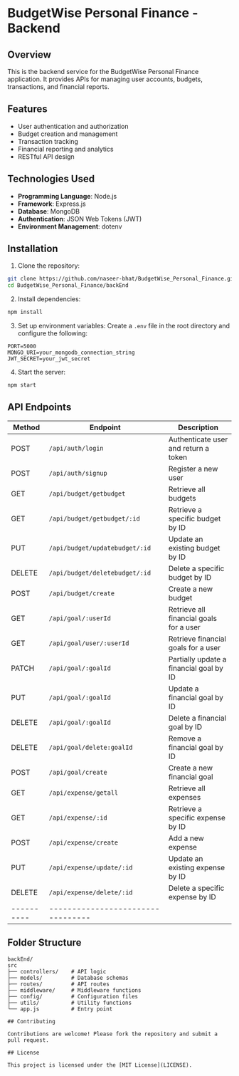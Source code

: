 # BudgetWise Personal Finance - Backend

## Overview

This is the backend service for the BudgetWise Personal Finance application. It provides APIs for managing user accounts, budgets, transactions, and financial reports.

## Features

- User authentication and authorization
- Budget creation and management
- Transaction tracking
- Financial reporting and analytics
- RESTful API design

## Technologies Used

- **Programming Language**: Node.js
- **Framework**: Express.js
- **Database**: MongoDB
- **Authentication**: JSON Web Tokens (JWT)
- **Environment Management**: dotenv

## Installation

1. Clone the repository:
  ```bash
  git clone https://github.com/naseer-bhat/BudgetWise_Personal_Finance.git
  cd BudgetWise_Personal_Finance/backEnd
  ```

2. Install dependencies:
  ```bash
  npm install
  ```

3. Set up environment variables:
  Create a `.env` file in the root directory and configure the following:
  ```
  PORT=5000
  MONGO_URI=your_mongodb_connection_string
  JWT_SECRET=your_jwt_secret
  ```

4. Start the server:
  ```bash
  npm start
  ```

  ## API Endpoints

  | Method   | Endpoint                        | Description                              |
  |----------|---------------------------------|------------------------------------------|
  | POST     | `/api/auth/login`               | Authenticate user and return a token     |
  | POST     | `/api/auth/signup`              | Register a new user                      |
  | GET      | `/api/budget/getbudget`         | Retrieve all budgets                     |
  | GET      | `/api/budget/getbudget/:id`     | Retrieve a specific budget by ID         |
  | PUT      | `/api/budget/updatebudget/:id`  | Update an existing budget by ID          |
  | DELETE   | `/api/budget/deletebudget/:id`  | Delete a specific budget by ID           |
  | POST     | `/api/budget/create`            | Create a new budget                      |
  | GET      | `/api/goal/:userId`             | Retrieve all financial goals for a user  |
  | GET      | `/api/goal/user/:userId`        | Retrieve financial goals for a user      |
  | PATCH    | `/api/goal/:goalId`             | Partially update a financial goal by ID  |
  | PUT      | `/api/goal/:goalId`             | Update a financial goal by ID            |
  | DELETE   | `/api/goal/:goalId`             | Delete a financial goal by ID            |
  | DELETE   | `/api/goal/delete:goalId`       | Remove a financial goal by ID            |
  | POST     | `/api/goal/create`              | Create a new financial goal              |
  | GET      | `/api/expense/getall`           | Retrieve all expenses                    |
  | GET      | `/api/expense/:id`              | Retrieve a specific expense by ID        |
  | POST     | `/api/expense/create`           | Add a new expense                        |
  | PUT      | `/api/expense/update/:id`       | Update an existing expense by ID         |
  | DELETE   | `/api/expense/delete/:id`       | Delete a specific expense by ID          |
  |----------|---------------------------------|

## Folder Structure

```
backEnd/
src
├── controllers/    # API logic
├── models/         # Database schemas
├── routes/         # API routes
├── middleware/     # Middleware functions
├── config/         # Configuration files
├── utils/          # Utility functions
└── app.js          # Entry point

## Contributing

Contributions are welcome! Please fork the repository and submit a pull request.

## License

This project is licensed under the [MIT License](LICENSE).